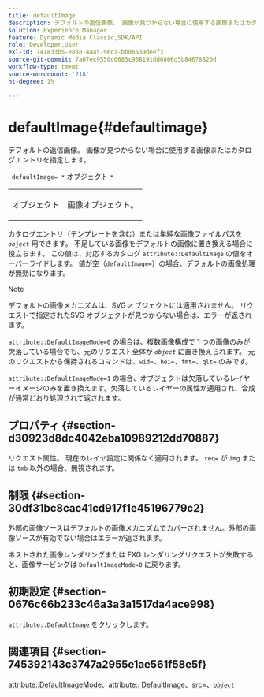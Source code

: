 ```yaml
---
title: defaultImage
description: デフォルトの返信画像。 画像が見つからない場合に使用する画像またはカタログエントリを指定します。
solution: Experience Manager
feature: Dynamic Media Classic,SDK/API
role: Developer,User
exl-id: 741833b5-e858-4aa5-96c1-bb06539deef3
source-git-commit: 7a07ec9550c0685c908191dd6806d5b84678820d
workflow-type: tm+mt
source-wordcount: '218'
ht-degree: 1%

---
```


# defaultImage{#defaultimage}

デフォルトの返信画像。 画像が見つからない場合に使用する画像またはカタログエントリを指定します。

` defaultImage= *` オブジェクト `*`

<table id="simpletable_C1FC14B7D9AE476DB2B10EB402944335"> 
 <tr class="strow"> 
  <td class="stentry"> <p> <span class="codeph"> <span class="varname"> オブジェクト </span> </span> </p> </td> 
  <td class="stentry"> <p>画像オブジェクト。 </p> </td> 
 </tr> 
</table>

カタログエントリ（テンプレートを含む）または単純な画像ファイルパスを *`object`* 用できます。 不足している画像をデフォルトの画像に置き換える場合に役立ちます。 この値は、対応するカタログ `attribute::DefaultImage` の値をオーバーライドします。 値が空（`defaultImage=`）の場合、デフォルトの画像処理が無効になります。

>[!NOTE]
>
>デフォルトの画像メカニズムは、SVG オブジェクトには適用されません。 リクエストで指定されたSVG オブジェクトが見つからない場合は、エラーが返されます。

`attribute::DefaultImageMode=0` の場合は、複数画像構成で 1 つの画像のみが欠落している場合でも、元のリクエスト全体が *`object`* に置き換えられます。 元のリクエストから保持されるコマンドは、`wid=`、`hei=`、`fmt=`、`qlt=` のみです。

`attribute::DefaultImageMode=1` の場合、オブジェクトは欠落しているレイヤーイメージのみを置き換えます。欠落しているレイヤーの属性が適用され、合成が通常どおり処理されて返されます。

## プロパティ {#section-d30923d8dc4042eba10989212dd70887}

リクエスト属性。 現在のレイヤ設定に関係なく適用されます。 `req=` が `img` または `tmb` 以外の場合、無視されます。

## 制限 {#section-30df31bc8cac41cd917f1e45196779c2}

外部の画像ソースはデフォルトの画像メカニズムでカバーされません。外部の画像ソースが有効でない場合はエラーが返されます。

ネストされた画像レンダリングまたは FXG レンダリングリクエストが失敗すると、画像サービングは `DefaultImageMode=0` に戻ります。

## 初期設定 {#section-0676c66b233c46a3a3a1517da4ace998}

`attribute::DefaultImage` をクリックします。

## 関連項目 {#section-745392143c3747a2955e1ae561f58e5f}

[attribute::DefaultImageMode](../../../../../is-api/image-catalog/image-serving-api-ref/c-image-catalog-reference/c-attributes-reference/r-defaultimagemode.md#reference-8a996af162f84e46bbe9e6e0d4e26782)、[attribute:: DefaultImage](../../../../../is-api/image-catalog/image-serving-api-ref/c-image-catalog-reference/c-attributes-reference/r-is-cat-defaultimage.md#reference-8e9900e129f54ed68462a3c2fc3bc433)、[src=](../../../../../is-api/http-ref/image-serving-api-ref/c-http-protocol-reference/c-command-reference/r-src.md#reference-f6506637778c4c69bf106a7924a91ab1)、[*`object`*](../../../../../is-api/http-ref/image-serving-api-ref/c-http-protocol-reference/c-data-types/r-object.md#reference-2591bd24548d462782c68d138ef795a0)
